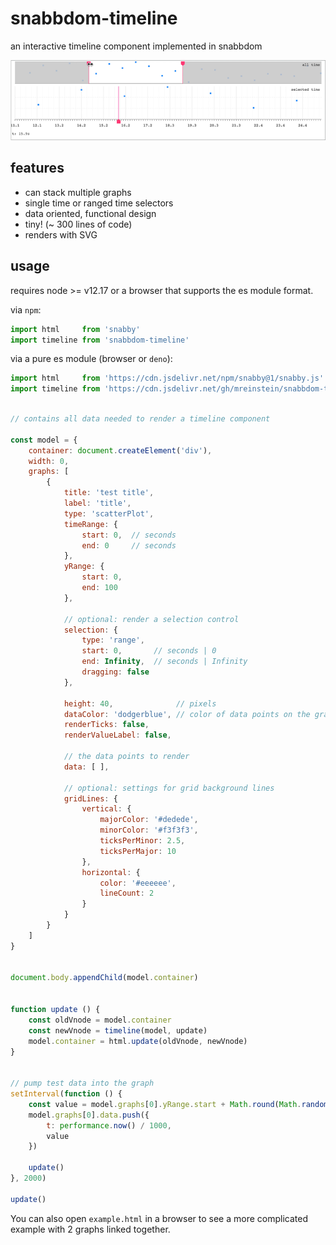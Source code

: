 # snabbdom-timeline

an interactive timeline component implemented in snabbdom

![alt text](example.png "screenshot")


## features
* can stack multiple graphs
* single time or ranged time selectors
* data oriented, functional design
* tiny! (~ 300 lines of code)
* renders with SVG


## usage

requires node >= v12.17 or a browser that supports the es module format.


via `npm`:
```javascript
import html     from 'snabby'
import timeline from 'snabbdom-timeline'
```

via a pure es module (browser or `deno`):
```javascript
import html     from 'https://cdn.jsdelivr.net/npm/snabby@1/snabby.js'
import timeline from 'https://cdn.jsdelivr.net/gh/mreinstein/snabbdom-timeline/timeline.js'
```


```javascript

// contains all data needed to render a timeline component

const model = {
    container: document.createElement('div'),
    width: 0,
    graphs: [
        {
            title: 'test title',
            label: 'title',
            type: 'scatterPlot',
            timeRange: {
                start: 0,  // seconds
                end: 0     // seconds
            },
            yRange: {
                start: 0,
                end: 100
            },

            // optional: render a selection control
            selection: {
                type: 'range',
                start: 0,       // seconds | 0
                end: Infinity,  // seconds | Infinity
                dragging: false
            },

            height: 40,              // pixels
            dataColor: 'dodgerblue', // color of data points on the graph
            renderTicks: false,
            renderValueLabel: false,

            // the data points to render
            data: [ ],

            // optional: settings for grid background lines
            gridLines: {
                vertical: {
                    majorColor: '#dedede',
                    minorColor: '#f3f3f3',
                    ticksPerMinor: 2.5,
                    ticksPerMajor: 10
                },
                horizontal: {
                    color: '#eeeeee',
                    lineCount: 2
                }
            }
        }
    ]
}


document.body.appendChild(model.container)


function update () {
    const oldVnode = model.container
    const newVnode = timeline(model, update)
    model.container = html.update(oldVnode, newVnode)
}


// pump test data into the graph
setInterval(function () {
    const value = model.graphs[0].yRange.start + Math.round(Math.random() * (model.graphs[0].yRange.end - model.graphs[0].yRange.start))
    model.graphs[0].data.push({
        t: performance.now() / 1000,
        value
    })

    update()
}, 2000)

update()

```

You can also open `example.html` in a browser to see a more complicated example with 2 graphs linked together.
